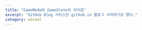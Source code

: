 ```yaml
---
title: "GameMode와 GameState의 차이점"
excerpt: "GitHub Blog 서비스인 github.io 블로그 시작하기로 했다."
category: unreal
---
```

<!--stackedit_data:
eyJoaXN0b3J5IjpbMTM1MjYwODY0MV19
-->